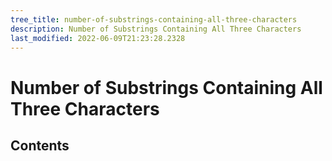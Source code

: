 ```yaml
---
tree_title: number-of-substrings-containing-all-three-characters
description: Number of Substrings Containing All Three Characters
last_modified: 2022-06-09T21:23:28.2328
---
```


# Number of Substrings Containing All Three Characters

## Contents
